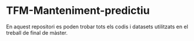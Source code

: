 # TFM-Manteniment-predictiu

En aquest repositori es poden trobar tots els codis i datasets utilitzats en el treball de final de màster.


